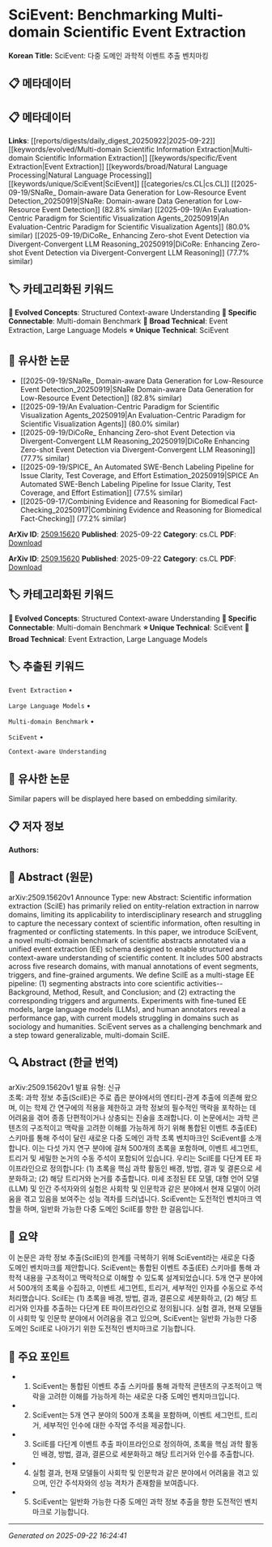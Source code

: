 # SciEvent: Benchmarking Multi-domain Scientific Event Extraction

**Korean Title:** SciEvent: 다중 도메인 과학적 이벤트 추출 벤치마킹

## 📋 메타데이터

## 📋 메타데이터

**Links**: [[reports/digests/daily_digest_20250922|2025-09-22]] [[keywords/evolved/Multi-domain Scientific Information Extraction|Multi-domain Scientific Information Extraction]] [[keywords/specific/Event Extraction|Event Extraction]] [[keywords/broad/Natural Language Processing|Natural Language Processing]] [[keywords/unique/SciEvent|SciEvent]] [[categories/cs.CL|cs.CL]] [[2025-09-19/SNaRe_ Domain-aware Data Generation for Low-Resource Event Detection_20250919|SNaRe: Domain-aware Data Generation for Low-Resource Event Detection]] (82.8% similar) [[2025-09-19/An Evaluation-Centric Paradigm for Scientific Visualization Agents_20250919|An Evaluation-Centric Paradigm for Scientific Visualization Agents]] (80.0% similar) [[2025-09-19/DiCoRe_ Enhancing Zero-shot Event Detection via Divergent-Convergent LLM Reasoning_20250919|DiCoRe: Enhancing Zero-shot Event Detection via Divergent-Convergent LLM Reasoning]] (77.7% similar)

## 🏷️ 카테고리화된 키워드
**🚀 Evolved Concepts**: Structured Context-aware Understanding
**🔗 Specific Connectable**: Multi-domain Benchmark
**🔬 Broad Technical**: Event Extraction, Large Language Models
**⭐ Unique Technical**: SciEvent
## 🔗 유사한 논문
- [[2025-09-19/SNaRe_ Domain-aware Data Generation for Low-Resource Event Detection_20250919|SNaRe Domain-aware Data Generation for Low-Resource Event Detection]] (82.8% similar)
- [[2025-09-19/An Evaluation-Centric Paradigm for Scientific Visualization Agents_20250919|An Evaluation-Centric Paradigm for Scientific Visualization Agents]] (80.0% similar)
- [[2025-09-19/DiCoRe_ Enhancing Zero-shot Event Detection via Divergent-Convergent LLM Reasoning_20250919|DiCoRe Enhancing Zero-shot Event Detection via Divergent-Convergent LLM Reasoning]] (77.7% similar)
- [[2025-09-19/SPICE_ An Automated SWE-Bench Labeling Pipeline for Issue Clarity, Test Coverage, and Effort Estimation_20250919|SPICE An Automated SWE-Bench Labeling Pipeline for Issue Clarity, Test Coverage, and Effort Estimation]] (77.5% similar)
- [[2025-09-17/Combining Evidence and Reasoning for Biomedical Fact-Checking_20250917|Combining Evidence and Reasoning for Biomedical Fact-Checking]] (77.2% similar)


**ArXiv ID**: [2509.15620](https://arxiv.org/abs/2509.15620)
**Published**: 2025-09-22
**Category**: cs.CL
**PDF**: [Download](https://arxiv.org/pdf/2509.15620.pdf)


**ArXiv ID**: [2509.15620](https://arxiv.org/abs/2509.15620)
**Published**: 2025-09-22
**Category**: cs.CL
**PDF**: [Download](https://arxiv.org/pdf/2509.15620.pdf)

## 🏷️ 카테고리화된 키워드
**🚀 Evolved Concepts**: Structured Context-aware Understanding
**🔗 Specific Connectable**: Multi-domain Benchmark
**⭐ Unique Technical**: SciEvent
**🔬 Broad Technical**: Event Extraction, Large Language Models

## 🏷️ 추출된 키워드



`Event Extraction` • 

`Large Language Models` • 

`Multi-domain Benchmark` • 

`SciEvent` • 

`Context-aware Understanding`



## 🔗 유사한 논문

Similar papers will be displayed here based on embedding similarity.

## 📋 저자 정보

**Authors:** 

## 📄 Abstract (원문)

arXiv:2509.15620v1 Announce Type: new 
Abstract: Scientific information extraction (SciIE) has primarily relied on entity-relation extraction in narrow domains, limiting its applicability to interdisciplinary research and struggling to capture the necessary context of scientific information, often resulting in fragmented or conflicting statements. In this paper, we introduce SciEvent, a novel multi-domain benchmark of scientific abstracts annotated via a unified event extraction (EE) schema designed to enable structured and context-aware understanding of scientific content. It includes 500 abstracts across five research domains, with manual annotations of event segments, triggers, and fine-grained arguments. We define SciIE as a multi-stage EE pipeline: (1) segmenting abstracts into core scientific activities--Background, Method, Result, and Conclusion; and (2) extracting the corresponding triggers and arguments. Experiments with fine-tuned EE models, large language models (LLMs), and human annotators reveal a performance gap, with current models struggling in domains such as sociology and humanities. SciEvent serves as a challenging benchmark and a step toward generalizable, multi-domain SciIE.

## 🔍 Abstract (한글 번역)

arXiv:2509.15620v1 발표 유형: 신규  
초록: 과학 정보 추출(SciIE)은 주로 좁은 분야에서의 엔티티-관계 추출에 의존해 왔으며, 이는 학제 간 연구에의 적용을 제한하고 과학 정보의 필수적인 맥락을 포착하는 데 어려움을 겪어 종종 단편적이거나 상충되는 진술을 초래합니다. 이 논문에서는 과학 콘텐츠의 구조적이고 맥락을 고려한 이해를 가능하게 하기 위해 통합된 이벤트 추출(EE) 스키마를 통해 주석이 달린 새로운 다중 도메인 과학 초록 벤치마크인 SciEvent를 소개합니다. 이는 다섯 가지 연구 분야에 걸쳐 500개의 초록을 포함하며, 이벤트 세그먼트, 트리거 및 세밀한 논거의 수동 주석이 포함되어 있습니다. 우리는 SciIE를 다단계 EE 파이프라인으로 정의합니다: (1) 초록을 핵심 과학 활동인 배경, 방법, 결과 및 결론으로 세분화하고; (2) 해당 트리거와 논거를 추출합니다. 미세 조정된 EE 모델, 대형 언어 모델(LLM) 및 인간 주석자와의 실험은 사회학 및 인문학과 같은 분야에서 현재 모델이 어려움을 겪고 있음을 보여주는 성능 격차를 드러냅니다. SciEvent는 도전적인 벤치마크 역할을 하며, 일반화 가능한 다중 도메인 SciIE를 향한 한 걸음입니다.

## 📝 요약

이 논문은 과학 정보 추출(SciIE)의 한계를 극복하기 위해 SciEvent라는 새로운 다중 도메인 벤치마크를 제안합니다. SciEvent는 통합된 이벤트 추출(EE) 스키마를 통해 과학적 내용을 구조적이고 맥락적으로 이해할 수 있도록 설계되었습니다. 5개 연구 분야에서 500개의 초록을 수집하고, 이벤트 세그먼트, 트리거, 세부적인 인자를 수동으로 주석 처리했습니다. SciIE는 (1) 초록을 배경, 방법, 결과, 결론으로 세분화하고, (2) 해당 트리거와 인자를 추출하는 다단계 EE 파이프라인으로 정의됩니다. 실험 결과, 현재 모델들이 사회학 및 인문학 분야에서 어려움을 겪고 있으며, SciEvent는 일반화 가능한 다중 도메인 SciIE로 나아가기 위한 도전적인 벤치마크로 기능합니다.

## 🎯 주요 포인트


- 1. SciEvent는 통합된 이벤트 추출 스키마를 통해 과학적 콘텐츠의 구조적이고 맥락을 고려한 이해를 가능하게 하는 새로운 다중 도메인 벤치마크입니다.

- 2. SciEvent는 5개 연구 분야의 500개 초록을 포함하며, 이벤트 세그먼트, 트리거, 세부적인 인수에 대한 수작업 주석을 제공합니다.

- 3. SciIE를 다단계 이벤트 추출 파이프라인으로 정의하여, 초록을 핵심 과학 활동인 배경, 방법, 결과, 결론으로 세분화하고 해당 트리거와 인수를 추출합니다.

- 4. 실험 결과, 현재 모델들이 사회학 및 인문학과 같은 분야에서 어려움을 겪고 있으며, 인간 주석자와의 성능 격차가 존재함을 보여줍니다.

- 5. SciEvent는 일반화 가능한 다중 도메인 과학 정보 추출을 향한 도전적인 벤치마크로 기능합니다.


---

*Generated on 2025-09-22 16:24:41*